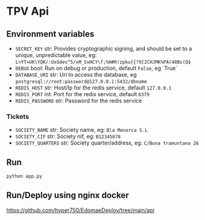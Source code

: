# TPV Api

## Environment variables
- `SECRET_KEY` str: Provides cryptographic signing, and should be set to a unique, unpredictable value, eg: `L>YT=UK\YQK/:UxGdev^5/xM_SvHCY\f;%H#R!zpku{{?9[2CHJMK%PA(48Bs(Q$`
- `DEBUG` bool: Run on debug or production, default `False`, eg `True´
- `DATABASE_URI` str: Uri to access the database, eg `postgresql://root:password@127.0.0.1:5432/dbname`
- `REDIS_HOST` str: Host/Ip for the redis service, default `127.0.0.1`
- `REDIS_PORT` int: Port for the redis service, default `6379`
- `REDIS_PASSWORD` str: Password for the redis service

### Tickets
- `SOCIETY_NAME` str: Society name, eg: `Bla Menorca S.L`
- `SOCIETY_CIF` str: Society nif, eg: `B12345678`
- `SOCIETY_QUARTERS` str: Society quarter/address, eg: `C/Bona tramuntana 26`

## Run
```bash
python app.py
```

## Run/Deploy using nginx docker
https://github.com/hyper750/EdomaeDeploy/tree/main/api
